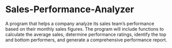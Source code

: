 # Sales-Performance-Analyzer
A program that helps a company analyze its sales team’s performance based on their monthly sales figures. The program will include functions to calculate the average sales, determine performance ratings, identify the top and bottom performers, and generate a comprehensive performance report.
